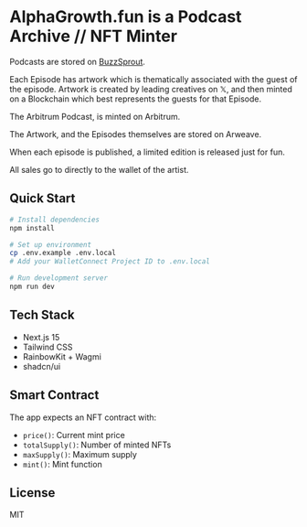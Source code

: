 # AlphaGrowth.fun is a Podcast Archive // NFT Minter

Podcasts are stored on [BuzzSprout](https://www.buzzsprout.com/).

Each Episode has artwork which is thematically associated with the guest of the episode. Artwork is created by leading creatives on 𝕏, and then minted on a Blockchain which best represents the guests for that Episode.

The Arbitrum Podcast, is minted on Arbitrum.

The Artwork, and the Episodes themselves are stored on Arweave.

When each episode is published, a limited edition is released just for fun.

All sales go to directly to the wallet of the artist.

## Quick Start

```bash
# Install dependencies
npm install

# Set up environment
cp .env.example .env.local
# Add your WalletConnect Project ID to .env.local

# Run development server
npm run dev
```

## Tech Stack

- Next.js 15
- Tailwind CSS
- RainbowKit + Wagmi
- shadcn/ui

## Smart Contract

The app expects an NFT contract with:

- `price()`: Current mint price
- `totalSupply()`: Number of minted NFTs
- `maxSupply()`: Maximum supply
- `mint()`: Mint function

## License

MIT
